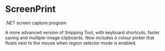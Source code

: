 # ScreenPrint
.NET screen capture program

A more advanced version of Snipping Tool, with keyboard shortcuts, faster saving and multiple-image clipboards.
Now includes a colour picker that floats next to the mouse when region selector mode is enabled.
